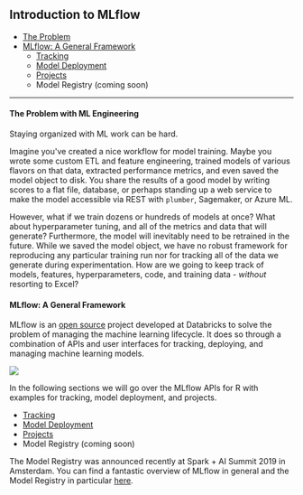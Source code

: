 
## Introduction to MLflow

* [The Problem](the-problem-with-ml-engineering)
* [MLflow: A General Framework](mlflow:-a-general-framework)
  * [Tracking](https://github.com/marygracemoesta/R-User-Guide/blob/master/MLflow/tracking.md)
  * [Model Deployment](https://github.com/marygracemoesta/R-User-Guide/blob/master/MLflow/model_deployment.md)
  * [Projects](https://github.com/marygracemoesta/R-User-Guide/blob/master/MLflow/projects.md)
  * Model Registry (coming soon)
___

#### The Problem with ML Engineering 

Staying organized with ML work can be hard.

Imagine you've created a nice workflow for model training.  Maybe you wrote some custom ETL and feature engineering, trained models of various flavors on that data, extracted performance metrics, and even saved the model object to disk.  You share the results of a good model by writing scores to a flat file, database, or perhaps standing up a web service to make the model accessible via REST with `plumber`, Sagemaker, or Azure ML.

However, what if we train dozens or hundreds of models at once?  What about hyperparameter tuning, and all of the metrics and data that will generate?  Furthermore, the model will inevitably need to be retrained in the future.  While we saved the model object, we have no robust framework for reproducing any particular training run nor for tracking all of the data we generate during experimentation.  How are we going to keep track of models, features, hyperparameters, code, and training data - *without* resorting to Excel?  

#### MLflow: A General Framework

MLflow is an [open source](https://www.mlflow.org) project developed at Databricks to solve the problem of managing the machine learning lifecycle.  It does so through a combination of APIs and user interfaces for tracking, deploying, and managing machine learning models.  


<img src="https://github.com/marygracemoesta/R-User-Guide/blob/master/MLflow/images/mlflow_components.png?raw=true">

In the following sections we will go over the MLflow APIs for R with examples for tracking, model deployment, and projects.

  * [Tracking](https://github.com/marygracemoesta/R-User-Guide/blob/master/MLflow/tracking.md)
  * [Model Deployment](https://github.com/marygracemoesta/R-User-Guide/blob/master/MLflow/model_deployment.md)
  * [Projects](https://github.com/marygracemoesta/R-User-Guide/blob/master/MLflow/projects.md)
  * Model Registry (coming soon)
  
The Model Registry was announced recently at Spark + AI Summit 2019 in Amsterdam.  You can find a fantastic overview of MLflow in general and the Model Registry in particular [here](https://youtu.be/MSUTaCBhD7A).
